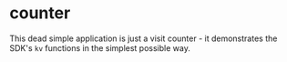 # counter

This dead simple application is just a visit counter - it demonstrates the SDK's `kv` functions in the simplest possible way.